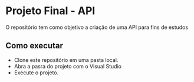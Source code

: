 # Projeto Final - API</br>

O repositório tem como objetivo a criação de uma API para fins de estudos</br>


## Como executar
- Clone este repositório em uma pasta local.
- Abra a pasra do projeto com o Visual Studio
- Execute o projeto.

